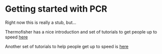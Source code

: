 # Getting started with PCR

 Right now this is really a stub, but...
 
 
 Thermofisher has a nice introduction and set of tutorials to get people up to speed [here](http://www.thermofisher.com/ca/en/home/life-science/cloning/cloning-learning-center/invitrogen-school-of-molecular-biology/pcr-education/pcr-reagents-enzymes.html)
 
 Another set of tutorials to help people get up to speed is [here](https://www.thermofisher.com/ca/en/home/life-science/cloning/cloning-learning-center/invitrogen-school-of-molecular-biology/pcr-education/pcr-reagents-enzymes/pcr-component-considerations.html)
